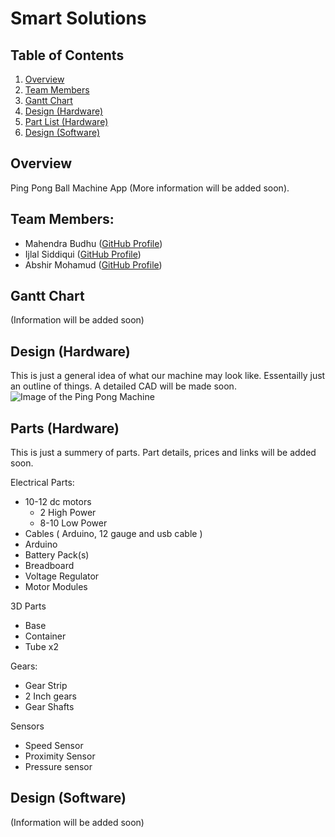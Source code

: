 # Smart Solutions

## Table of Contents
1. [Overview](#overview)
2. [Team Members](#team-members)
3. [Gantt Chart](#gantt-chart)
4. [Design (Hardware)](#design-hardware)
5. [Part List (Hardware)](#parts-hardware)
6. [Design (Software)](#design-software)

## Overview
Ping Pong Ball Machine App (More information will be added soon).

## Team Members:
* Mahendra Budhu ([GitHub Profile](https://github.com/MahendraBudhu))  
* Ijlal Siddiqui ([GitHub Profile](https://github.com/Ijlal40))  
* Abshir Mohamud ([GitHub Profile](https://github.com/Abshir-Mohamud))  

## Gantt Chart
(Information will be added soon)

## Design (Hardware)
This is just a general idea of what our machine may look like. Essentailly just an outline of things. A detailed CAD will be made soon.
![Image of the Ping Pong Machine](https://github.com/MahendraBudhu/SmartSolutions/blob/master/Images/Ping%20Pong%20Machine%20Diagram.PNG)

## Parts (Hardware)
This is just a summery of parts. Part details, prices and links will be added soon.

 Electrical Parts:
  * 10-12 dc motors
	  * 2 High Power 
  	* 8-10 Low Power 
  * Cables ( Arduino, 12 gauge and usb cable )
  * Arduino
  * Battery Pack(s)
  * Breadboard
  * Voltage Regulator
  * Motor Modules

 3D Parts
  * Base
  * Container
  * Tube x2

 Gears:
  * Gear Strip 
  * 2 Inch gears
  * Gear Shafts 

 Sensors
  * Speed Sensor
  * Proximity Sensor
  * Pressure sensor

## Design (Software)
(Information will be added soon) 
